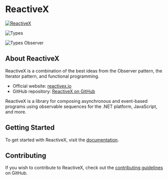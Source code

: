 # ReactiveX

[![ReactiveX](https://github.com/3mohamed-abdelfattah/ReactiveX/assets/142848460/5993973f-2c98-42a1-bb4c-747188e8cd4d)](https://reactivex.io/)

![Types](https://github.com/3mohamed-abdelfattah/ReactiveX/assets/142848460/8cf172ee-7232-4a63-99c9-4f50ad22702f)

![Types Observer](https://github.com/3mohamed-abdelfattah/ReactiveX/assets/142848460/5127a027-a68a-4f5b-8f5a-1381b98d4f1f)



## About ReactiveX

ReactiveX is a combination of the best ideas from the Observer pattern, the Iterator pattern, and functional programming.

- Official website: [reactivex.io](https://reactivex.io/)
- GitHub repository: [ReactiveX on GitHub](https://github.com/ReactiveX)

ReactiveX is a library for composing asynchronous and event-based programs using observable sequences for the .NET platform, JavaScript, and more.

## Getting Started

To get started with ReactiveX, visit the [documentation](https://reactivex.io/documentation).

## Contributing

If you wish to contribute to ReactiveX, check out the [contributing guidelines](https://github.com/ReactiveX/RxJava/blob/3.x/CONTRIBUTING.md) on GitHub.

